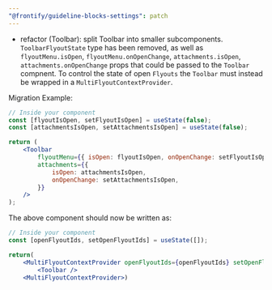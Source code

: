 ```yaml
---
"@frontify/guideline-blocks-settings": patch
---
```


-   refactor (Toolbar): split Toolbar into smaller subcomponents. `ToolbarFlyoutState` type has been removed, as well as `flyoutMenu.isOpen`, `flyoutMenu.onOpenChange`, `attachments.isOpen`, `attachments.onOpenChange` props that could be passed to the `Toolbar` compnent. To control the state of open `Flyouts` the `Toolbar` must instead be wrapped in a `MultiFlyoutContextProvider`.

Migration Example:

```jsx
// Inside your component
const [flyoutIsOpen, setFlyoutIsOpen] = useState(false);
const [attachmentsIsOpen, setAttachmentsIsOpen] = useState(false);

return (
    <Toolbar
        flyoutMenu={{ isOpen: flyoutIsOpen, onOpenChange: setFlyoutIsOpen }}
        attachments={{
            isOpen: attachmentsIsOpen,
            onOpenChange: setAttachmentsIsOpen,
        }}
    />
);
```

The above component should now be written as:

```jsx
// Inside your component
const [openFlyoutIds, setOpenFlyoutIds] = useState([]);

return(
    <MultiFlyoutContextProvider openFlyoutIds={openFlyoutIds} setOpenFlyoutIds={setOpenFlyoutIds}>
        <Toolbar />
    <MultiFlyoutContextProvider>)
```
